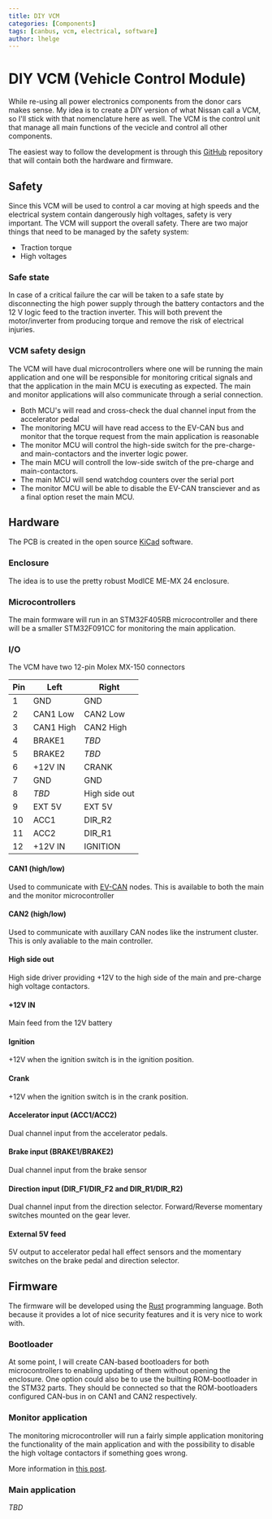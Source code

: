 ```yaml
---
title: DIY VCM
categories: [Components]
tags: [canbus, vcm, electrical, software]
author: lhelge
---
```


# DIY VCM (Vehicle Control Module)
While re-using all power electronics components from the donor cars makes sense. My idea is to create a DIY version of what Nissan call a VCM, so I'll stick with that nomenclature here as well. The VCM is the control unit that manage all main functions of the vecicle and control all other components.

The easiest way to follow the development is through this [GitHub](https://github.com/aphid-ev/vehicle-controller) repository that will contain both the hardware and firmware.

## Safety
Since this VCM will be used to control a car moving at high speeds and the electrical system contain dangerously high voltages, safety is very important. The VCM will support the overall safety. There are two major things that need to be managed by the safety system:
- Traction torque
- High voltages

### Safe state
In case of a critical failure the car will be taken to a safe state by disconnecting the high power supply through the battery contactors and the 12 V logic feed to the traction inverter. This will both prevent the motor/inverter from producing torque and remove the risk of electrical injuries.

### VCM safety design
The VCM will have dual microcontrollers where one will be running the main application and one will be responsible for monitoring critical signals and that the application in the main MCU is executing as expected. The main and monitor applications will also communicate through a serial connection.

- Both MCU's will read and cross-check the dual channel input from the accelerator pedal
- The monitoring MCU will have read access to the EV-CAN bus and monitor that the torque request from the main application is reasonable
- The monitor MCU will control the high-side switch for the pre-charge- and main-contactors and the inverter logic power.
- The main MCU will controll the low-side switch of the pre-charge and main-contactors.
- The main MCU will send watchdog counters over the serial port
- The monitor MCU will be able to disable the EV-CAN transciever and as a final option reset the main MCU.

## Hardware
The PCB is created in the open source [KiCad](https://www.kicad.org/) software.

### Enclosure
The idea is to use the pretty robust ModICE ME-MX 24 enclosure.

### Microcontrollers
The main formware will run in an STM32F405RB microcontroller and there will be a smaller STM32F091CC for monitoring the main application.

### I/O
The VCM have two 12-pin Molex MX-150 connectors

Pin | Left | Right
--- | --- | ---
1 | GND | GND
2 | CAN1 Low | CAN2 Low
3 | CAN1 High | CAN2 High
4 | BRAKE1 | *TBD*
5 | BRAKE2 | *TBD*
6 | +12V IN | CRANK
7 | GND | GND
8 | *TBD* | High side out
9 | EXT 5V | EXT 5V
10 | ACC1 | DIR_R2
11 | ACC2 | DIR_R1
12 | +12V IN | IGNITION

#### CAN1 (high/low)
Used to communicate with [EV-CAN](/posts/nissan_leaf_ev-can/) nodes. This is available to both the main and the monitor microcontroller

#### CAN2 (high/low)
Used to communicate with auxillary CAN nodes like the instrument cluster. This is only avaliable to the main controller.

#### High side out
High side driver providing +12V to the high side of the main and pre-charge high voltage contactors.

#### +12V IN
Main feed from the 12V battery

#### Ignition
+12V when the ignition switch is in the ignition position.

#### Crank
+12V when the ignition switch is in the crank position. 

#### Accelerator input (ACC1/ACC2)
Dual channel input from the accelerator pedals.

#### Brake input (BRAKE1/BRAKE2)
Dual channel input from the brake sensor

#### Direction input (DIR_F1/DIR_F2 and DIR_R1/DIR_R2)
Dual channel input from the direction selector. Forward/Reverse momentary switches mounted on the gear lever.

#### External 5V feed
5V output to accelerator pedal hall effect sensors and the momentary switches on the brake pedal and direction selector.

## Firmware
The firmware will be developed using the [Rust](https://www.rust-lang.org/) programming language. Both because it provides a lot of nice security features and it is very nice to work with.

### Bootloader
At some point, I will create CAN-based bootloaders for both microcontrollers to enabling updating of them without opening the enclosure. One option could also be to use the builting ROM-bootloader in the STM32 parts. They should be connected so that the ROM-bootloaders configured CAN-bus in on CAN1 and CAN2 respectively.

### Monitor application
The monitoring microcontroller will run a fairly simple application monitoring the functionality of the main application and with the possibility to disable the high voltage contactors if something goes wrong.

More information in [this post](/posts/vcm_monitor_firmware/).

### Main application
*TBD*
